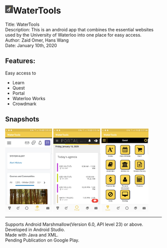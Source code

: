 <h1><img src="WaterTools release 1.0/release_graphics/Playstore Icon.png" alt="icon" width="5%" height="5%" style="float:left">
 WaterTools</h1>
Title: WaterTools<br>
Description: This is an android app that combines the essential websites used by the University of Waterloo into one place for easy access.<br>
Author: Zaid Omer, Hans Wang<br>
Date: January 10th, 2020<br>

<h2>Features:</h2>
Easy access to<br>
<ul>
  <li>Learn</li>
  <li>Quest</li>
  <li>Portal</li>
  <li>Waterloo Works</li>
  <li>Crowdmark</li>
</ul>

<h2>Snapshots</h2>
<span>
  <img src="WaterTools release 1.0/release_graphics/phone_learn.jpg" alt="learn" width="30%" height="30%">
  <img src="WaterTools release 1.0/release_graphics/phone_portal.jpg" alt="portal" width="30%" height="30%">
  <img src="WaterTools release 1.0/release_graphics/phone_quest.jpg" alt="quest" width="30%" height="30%">
</span><br>

<hr>
Supports Android Marshmallow(Version 6.0, API level 23) or above.<br>
Developed in Android Studio.<br>
Made with Java and XML.<br>
Pending Publication on Google Play.<br>
